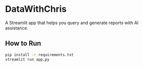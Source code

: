 # DataWithChris

A Streamlit app that helps you query and generate reports with AI assistance.

## How to Run

```bash
pip install -r requirements.txt
streamlit run app.py
```
